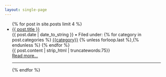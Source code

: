 ```yaml
---
layout: single-page
---
```


<ul class="post-list">
    {% for post in site.posts limit 4 %}
    <li><a class="post-title" href="{{ BASE_PATH }}{{ post.url }}">{{ post.title }}</a>
    <br><span class="post-meta-preview">{{ post.date | date_to_string }} • Filed under: {% for category in post.categories %}
          <a href="{{site.baseurl}}/categories/#{{category|slugize}}">{{category}}</a>
            {% unless forloop.last %},{% endunless %}
              {% endfor %}</span></li>
        {{ post.content | strip_html | truncatewords:75}}<br>
            <a href="{{ post.url }}">Read more...</a><br>
    <hr>
    {% endfor %}
</ul>
